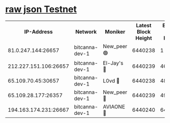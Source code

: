 [raw json Testnet](https://rpc-check.bcat.stavr.tech/bcat/rpc-bcat-result.json)
=


<table><tr><th>IP-Address</th><th>Network</th><th>Moniker</th><th>Latest Block Height</th><th>Earliest Block Height</th><th>Catching Up</th><th>Tx Index</th><th>Voting Power</th><th>Scan Time</th></tr><tr><td>81.0.247.144:26657</td><td>bitcanna-dev-1</td><td>New_peer 🟢</td><td>6440238</td><td>1</td><td>False</td><td>on</td><td>0</td><td>2024-02-14T17:31:15.856028724UTC</td></tr><tr><td>212.227.151.106:26657</td><td>bitcanna-dev-1</td><td>El-Jay's 🔴</td><td>6440239</td><td>4670391</td><td>False</td><td>on</td><td>2218164</td><td>2024-02-14T17:31:20.685299891UTC</td></tr><tr><td>65.109.70.45:30657</td><td>bitcanna-dev-1</td><td>L0vd 🔴</td><td>6440238</td><td>4828155</td><td>False</td><td>on</td><td>307920</td><td>2024-02-14T17:31:16.296622561UTC</td></tr><tr><td>65.109.28.177:26357</td><td>bitcanna-dev-1</td><td>New_peer 🔴</td><td>6440239</td><td>4952911</td><td>False</td><td>on</td><td>2237067</td><td>2024-02-14T17:31:21.060080438UTC</td></tr><tr><td>194.163.174.231:26667</td><td>bitcanna-dev-1</td><td>AVIAONE 🔴</td><td>6440240</td><td>6428591</td><td>False</td><td>on</td><td>1949865</td><td>2024-02-14T17:31:27.563372066UTC</td></tr></table>
